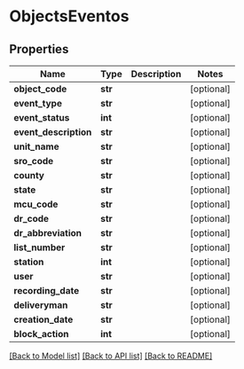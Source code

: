 # ObjectsEventos

## Properties
Name | Type | Description | Notes
------------ | ------------- | ------------- | -------------
**object_code** | **str** |  | [optional] 
**event_type** | **str** |  | [optional] 
**event_status** | **int** |  | [optional] 
**event_description** | **str** |  | [optional] 
**unit_name** | **str** |  | [optional] 
**sro_code** | **str** |  | [optional] 
**county** | **str** |  | [optional] 
**state** | **str** |  | [optional] 
**mcu_code** | **str** |  | [optional] 
**dr_code** | **str** |  | [optional] 
**dr_abbreviation** | **str** |  | [optional] 
**list_number** | **str** |  | [optional] 
**station** | **int** |  | [optional] 
**user** | **str** |  | [optional] 
**recording_date** | **str** |  | [optional] 
**deliveryman** | **str** |  | [optional] 
**creation_date** | **str** |  | [optional] 
**block_action** | **int** |  | [optional] 

[[Back to Model list]](../README.md#documentation-for-models) [[Back to API list]](../README.md#documentation-for-api-endpoints) [[Back to README]](../README.md)


